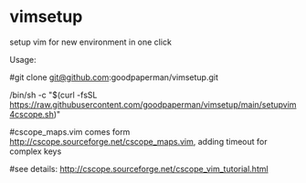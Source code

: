 # vimsetup
setup vim for new environment in one click

Usage:

#git clone git@github.com:goodpaperman/vimsetup.git

/bin/sh -c "$(curl -fsSL https://raw.githubusercontent.com/goodpaperman/vimsetup/main/setupvim4cscope.sh)"

#cscope_maps.vim comes form http://cscope.sourceforge.net/cscope_maps.vim, adding timeout for complex keys

#see details: http://cscope.sourceforge.net/cscope_vim_tutorial.html
